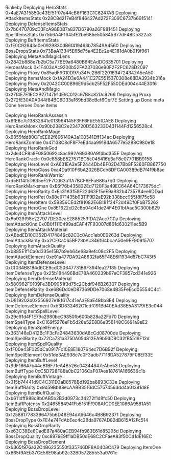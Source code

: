 Rinkeby
Deploying HeroStats
0x4aE7A315850c43Ef51f07a44cB8F163C1C6247AB
Deploying AttackItemsStats
0x28C8d217eB4f846427Ad272F309C6737b6915141
Deploying DefenseItemsStats
0x7b6470709cD3FcA98E0B7a827D6790a26F981451
Deploying SpellItemsStats
0x75b6A4F1645fE2be685e505845B77dF48D5322a3
Deploying BuffItemsStats
0xfE0C92643e0e0929830dB6f419463b78549A4560
Deploying BossDropsStats
0x73BaA13345E65d75a4E2Ee2e4E181dA0b919f961
Deploying MetaAndMagicLens
0x2842b888e7b2bC5a77BE9a6480B64EAdDC635701
Deploying HeroesMock
0x1F403dAc9200b52FA237036e90F2F2FC628D2097
Deploying Proxy
0x85adF9010D97b34Fe2B6f2201834724342A5eA50
Deploying ItemsMock
0xfA24D3e6A441C27E5515370308e68DA3934b316e
Deploying Proxy
0x2043CC00B96E9d5db25F52F550DEd004c44E30f6
Deploying MetaAndMagic
0x27f4E7E1EC2B2714791dE9C012c97B8c82Dc9266
Deploying Proxy
0x272fE30A0A044f84BC6D33a169bd38cBef6Cbf7E
Setting up
Done meta
Done heroes
Done items

Deploying HeroRankAssassin
0x6fE6c7c13832641e013964145F3FF6FbE55fDAE8
Deploying HeroRankMonk
0x90b238C2e234720D563233D431144Fd1256528c4
Deploying HeroRankMage
0x6855fdd80CFcEE82f696149A3a100541Eff134ac
Deploying HeroRankZombie
0x47138C8dF8F7eEd4aa991BdA6577e5298C980e18
Deploying HeroRankGod
0x2de4CF8a8F0850692c8ac992A89380A9f4bd355E
Deploying HeroRankOracle
0x0e858bB527571BC5c045416b3aF8e07701BB9158
Deploying HeroLevel
0xA631EA2e5F2444Db4BF02D47Bb8F5260FB867750
Deploying HeroClass
0xa4Da910F6bA2026BCcb6DFCA00389dB7f4f9b8ac
Deploying HeroRankWarrior
0xd5Bf14f5D835eF2F7C062a1fA7BCF8EFaB86a7b0
Deploying HeroRankMarksman
0xE6f76b435822Ed7120F3a49EC64A64C173675dc1
Deploying HeroRarity
0xEc31A3f58F22d63F15eE9a932b4735784ee6DDad
Deploying HeroPet
0x88e971435b9311F9D2aE92b338bcc955f8f75c58
Deploying HeroItem
0x5B356CEd2f81082E6B181f34F2d49Df0FbB75262
Deploying HeroOne
0x8E1622cD2c8b04d41de24F4E01bfAad5C300b829
Deploying ItemAttackLevel
0x6b929f98e227977DE30eaE2885253fDA2Acc7C0a
Deploying ItemAttackKind
0x0B0f1110499adEAF47F93007d861d630211ec5B9
Deploying ItemAttackMaterial
0xABbdED10C352D4174849c82C3c0Acc1eb0E6263d
Deploying ItemAttackRarity
0xa2CECa065BF23bAc346f64bcaA50e9EF909f5707
Deploying ItemAttackQuality
0xb885E1f1Ca0d335e15B7b9eb64e68a9efc08c2F5
Deploying ItemAttackElement
0xe91a477DA92A8632fa65F48E6f1934d57bC743f5
Deploying ItemDefenseLevel
0xCf034B8184d6CE9cdC50647731B9F394fea27185
Deploying ItemDefenseType
0x25b184496BdE78A460239b97eCF3857cd341e926
Deploying ItemDefenseMaterial
0x580962F9109Fe3BD9051f3d75c2Cbdf946B26307
Deploying ItemDefenseRarity
0xe6B6Dd0eD87369DDe7068e4B35FeEcd05554C4c1
Deploying ItemDefenseQuality
0xD819202b02556927e18f617c41eAaE8aE49bb8E4
Deploying ItemDefenseElement
0xb3D632462C1edf091Bd40EAd38E5A3179fE3e044
Deploying ItemSpellLevel
0x29e91d4F1E79a2980bcC9850fb600b828a22Fd70
Deploying ItemSpellType
0xC169f5276eFb5d26e52E8B6e356148C6691a9eE2
Deploying ItemSpellEnergy
0x363146eD412Bc1F3cFa24843630dA8cCd08700de
Deploying ItemSpellRarity
0x72Ca731a3750A05d812EA9b93D8C32fB5519F12d
Deploying ItemSpellQuality
0xfF00e43F025dCa0917Fc10E8E180764ec7D6B92f
Deploying ItemSpellElement
0x51de3AE938c7c0F3adb77118DA527879F08Ef33E
Deploying ItemBuffLevel
0x9dF18647b44cB1BF71eA4B526c04344847eAbe53
Deploying ItemBuffType
0xC5D728F88a0bC2106CaF07Aea18761A166639c1b
Deploying ItemBuffVintage
0x315b74441d9C4C311D3aB8578Bd192ba8893C33e
Deploying ItemBuffRarity
0x9d59Bb88ecAABB3510dC57574563dd4a01381d8E
Deploying ItemBuffQuality
0xb611dff988c8b0AB5b2B3d0973c34272f1d8fc50
Deploying ItemBuffPotency
0x2465584941Fb5151Ff908AfCD0EE1086A9581A51
Deploying BossDropLevel
0x1258817783396475b6D48E94dA6646c4B8B92371
Deploying BossDropType
0xFE4e74FdAbEec4c2Bda9767AD82dB615A12Fc514
Deploying BossDropRarity
0xe63C38Ee8CadE87a480aCEB94fb983E61d85295d
Deploying BossDropQuality
0xc8976E9ff1aDB50dE68C2CFaeA83f50Cd1dE16EC
Deploying BossDropElement
0x6365f976a32C4B6235550f335746DF8A0408C479
Deploying ItemOne
0x665f9AEb37CE56E98ab92c32B057285553a0761c
